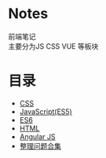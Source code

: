 # Notes

前端笔记  
主要分为JS CSS VUE 等板块

# 目录

* [CSS](CSS/README.md)
* [JavaScript\(ES5\)](/JavaScript-5/READAE.md)
* [ES6](/ES6/README.md)
* [HTML](/HTML/README.md)
* [Angular JS](/Angular.js/README.md)
* [整理问题合集](/整理问题/README.md)



